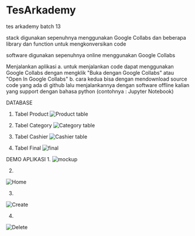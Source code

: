 # TesArkademy
tes arkademy batch 13 

stack digunakan sepenuhnya menggunakan Google Collabs dan beberapa library dan function untuk mengkonversikan code

software digunakan sepenuhnya online menggunakan Google Collabs

Menjalankan aplikasi a. untuk menjalankan code dapat menggunakan Google Collabs dengan mengklik "Buka dengan Google Collabs" atau "Open In Google Collabs" b. cara kedua bisa dengan mendownload source code yang ada di github lalu menjalankannya dengan software offline kalian yang support dengan bahasa python (contohnya : Jupyter Notebook)

DATABASE

1. Tabel Product
![Product table](https://user-images.githubusercontent.com/57278324/69477516-d17fb400-0e19-11ea-89ac-53347fc2e574.JPG)

2. Tabel Category
![Category table](https://user-images.githubusercontent.com/57278324/69477519-d6446800-0e19-11ea-8909-8800275f848e.JPG)

3. Tabel Cashier
![Cashier table](https://user-images.githubusercontent.com/57278324/69477520-d6dcfe80-0e19-11ea-8266-d3922141a84a.JPG)

4. Tabel Final
![final](https://user-images.githubusercontent.com/57278324/69477644-47d0e600-0e1b-11ea-91f5-c5e4525d827d.JPG)

DEMO APLIKASI
1. 
![mockup](https://user-images.githubusercontent.com/57278324/69477673-89fa2780-0e1b-11ea-8f3e-ee887877c73d.JPG)

2.
![Home](https://user-images.githubusercontent.com/57278324/69477676-8e264500-0e1b-11ea-8876-e6830f8915a6.JPG)

3. 
![Create](https://user-images.githubusercontent.com/57278324/69477677-8e264500-0e1b-11ea-80bc-1b0793721f67.JPG)

4.
![Delete](https://user-images.githubusercontent.com/57278324/69477675-8d8dae80-0e1b-11ea-947b-482777625a74.JPG)
